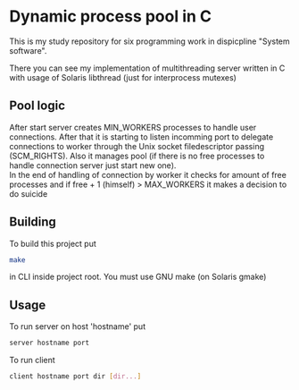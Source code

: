 # Dynamic process pool in C

This is my study repository for six programming work in dispicpline "System software". 

There you can see my implementation of multithreading server written in C with usage of Solaris libthread (just for interprocess mutexes)

## Pool logic

After start server creates MIN_WORKERS processes to handle user connections. After that it is starting to listen incomming port to delegate connections to worker through the Unix socket filedescriptor passing (SCM_RIGHTS).
Also it manages pool (if there is no free processes to handle connection server just start new one).  
In the end of handling of connection by worker it checks for amount of free processes and if free + 1 (himself) > MAX_WORKERS it makes a decision to do suicide



## Building

To build this project put 
```sh
make
```
in CLI inside project root. You must use GNU make (on Solaris gmake)
  
  
## Usage
To run server on host 'hostname' put 
```sh
server hostname port
```

To run client
```sh
client hostname port dir [dir...]
```

